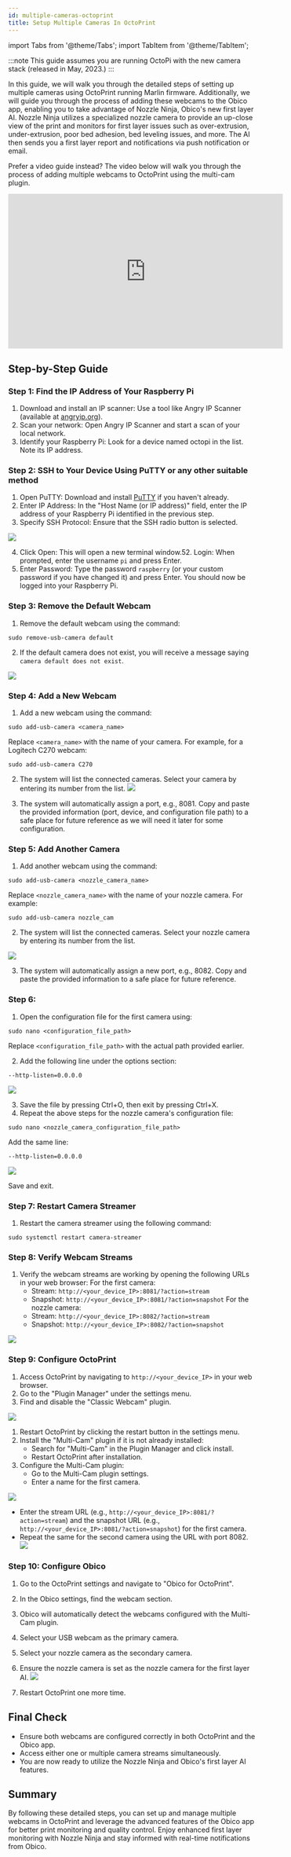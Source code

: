 ```yaml
---
id: multiple-cameras-octoprint
title: Setup Multiple Cameras In OctoPrint
---
```


import Tabs from '@theme/Tabs';
import TabItem from '@theme/TabItem';

:::note
This guide assumes you are running OctoPi with the new camera stack (released in May, 2023.)
:::



In this guide, we will walk you through the detailed steps of setting up multiple cameras using OctoPrint running Marlin firmware. Additionally, we will guide you through the process of adding these webcams to the Obico app, enabling you to take advantage of Nozzle Ninja, Obico's new first layer AI.
Nozzle Ninja utilizes a specialized nozzle camera to provide an up-close view of the print and monitors for first layer issues such as over-extrusion, under-extrusion, poor bed adhesion, bed leveling issues, and more. The AI then sends you a first layer report and notifications via push notification or email.


Prefer a video guide instead? The video below will walk you through the process of adding multiple webcams to OctoPrint using the multi-cam plugin. 

<div className="videoWrapper">
<iframe width="560" height="315" src="https://www.youtube.com/embed/BFV9HgJkRJI?si=wRyuRxZ2ypMZOVVD" title="YouTube video player" frameborder="0" allow="accelerometer; autoplay; clipboard-write; encrypted-media; gyroscope; picture-in-picture; web-share" referrerpolicy="strict-origin-when-cross-origin" allowfullscreen></iframe>
</div>


## Step-by-Step Guide

### Step 1: Find the IP Address of Your Raspberry Pi
1. Download and install an IP scanner: 
   Use a tool like Angry IP Scanner (available at [angryip.org](https://angryip.org/)).
2. Scan your network: 
   Open Angry IP Scanner and start a scan of your local network.
3. Identify your Raspberry Pi:
   Look for a device named octopi in the list. Note its IP address.

### Step 2: SSH to Your Device Using PuTTY or any other suitable method
1. Open PuTTY: Download and install [PuTTY](https://www.putty.org/) if you haven't already.
2. Enter IP Address: In the "Host Name (or IP address)" field, enter the IP address of your Raspberry Pi identified in the previous step.
3. Specify SSH Protocol: Ensure that the SSH radio button is selected.

![](/img/user-guides/octoprint-multiple-cameras/ssh-to-your-device-using-putty.png)

4. Click Open: This will open a new terminal window.52. Login: When prompted, enter the username `pi` and press Enter.
6. Enter Password: Type the password `raspberry` (or your custom password if you have changed it) and press Enter.
   You should now be logged into your Raspberry Pi.

### Step 3: Remove the Default Webcam
1. Remove the default webcam using the command:
```
sudo remove-usb-camera default
```
2. If the default camera does not exist, you will receive a message saying `camera default does not exist`.

![](/img/user-guides/octoprint-multiple-cameras/remove-the-default-webcam.png)

### Step 4: Add a New Webcam
1. Add a new webcam using the command:
```
sudo add-usb-camera <camera_name>
```
   Replace `<camera_name>` with the name of your camera. For example, for a Logitech C270 webcam:
```
sudo add-usb-camera C270
```
2. The system will list the connected cameras. Select your camera by entering its number from the list.
![](/img/user-guides/octoprint-multiple-cameras/add-a-new-webcam.png)


3. The system will automatically assign a port, e.g., 8081. Copy and paste the provided information (port, device, and configuration file path) to a safe place for future reference as we will need it later for some configuration.

### Step 5: Add Another Camera
1. Add another webcam using the command:
```
sudo add-usb-camera <nozzle_camera_name>
```
   Replace `<nozzle_camera_name>` with the name of your nozzle camera. For example:
```
sudo add-usb-camera nozzle_cam
```

2. The system will list the connected cameras. Select your nozzle camera by entering its number from the list.

![](/img/user-guides/octoprint-multiple-cameras/add-another-camera.png)


3. The system will automatically assign a new port, e.g., 8082. Copy and paste the provided information to a safe place for future reference.

### Step 6: 
1. Open the configuration file for the first camera using:

```
sudo nano <configuration_file_path>
```

Replace `<configuration_file_path>` with the actual path provided earlier.

2. Add the following line under the options section:

```
--http-listen=0.0.0.0
```

![](/img/user-guides/octoprint-multiple-cameras/edit-configuration-files.png)


3. Save the file by pressing Ctrl+O, then exit by pressing Ctrl+X.
4. Repeat the above steps for the nozzle camera's configuration file:

```
sudo nano <nozzle_camera_configuration_file_path>
```

Add the same line:

```
--http-listen=0.0.0.0
```

![](/img/user-guides/octoprint-multiple-cameras/edit-configuration-files-camera-two.png)


Save and exit.

### Step 7: Restart Camera Streamer
1. Restart the camera streamer using the following command:


```
sudo systemctl restart camera-streamer
```

### Step 8: Verify Webcam Streams

1. Verify the webcam streams are working by opening the following URLs in your web browser:
   For the first camera:
   - Stream: `http://<your_device_IP>:8081/?action=stream`
   - Snapshot: `http://<your_device_IP>:8081/?action=snapshot`
   For the nozzle camera:
   - Stream: `http://<your_device_IP>:8082/?action=stream`
   - Snapshot: `http://<your_device_IP>:8082/?action=snapshot`


![](/img/user-guides/octoprint-multiple-cameras/verify-webcam-streams.png)

### Step 9: Configure OctoPrint
1. Access OctoPrint by navigating to `http://<your_device_IP>` in your web browser.
2. Go to the "Plugin Manager" under the settings menu.
3. Find and disable the "Classic Webcam" plugin.

![](/img/user-guides/octoprint-multiple-cameras/configure-octoprint.png)


1. Restart OctoPrint by clicking the restart button in the settings menu.
2. Install the "Multi-Cam" plugin if it is not already installed:
   - Search for "Multi-Cam" in the Plugin Manager and click install.
   - Restart OctoPrint after installation.
3. Configure the Multi-Cam plugin:
   - Go to the Multi-Cam plugin settings.
   - Enter a name for the first camera.

![](/img/user-guides/octoprint-multiple-cameras/configure-the-multi-cam-plugin-add-first-cam.png)

   - Enter the stream URL (e.g., `http://<your_device_IP>:8081/?action=stream`) and the snapshot URL (e.g., `http://<your_device_IP>:8081/?action=snapshot`) for the first camera.
   - Repeat the same for the second camera using the URL with port 8082.
![](/img/user-guides/octoprint-multiple-cameras/configure-the-multi-cam-plugin-add-second-cam.png)


### Step 10: Configure Obico
1. Go to the OctoPrint settings and navigate to "Obico for OctoPrint".
2. In the Obico settings, find the webcam section.
3. Obico will automatically detect the webcams configured with the Multi-Cam plugin.
4. Select your USB webcam as the primary camera.
5. Select your nozzle camera as the secondary camera.
6. Ensure the nozzle camera is set as the nozzle camera for the first layer AI.
![](/img/user-guides/octoprint-multiple-cameras/configure-obico.png)

6. Restart OctoPrint one more time.

## Final Check
- Ensure both webcams are configured correctly in both OctoPrint and the Obico app.
- Access either one or multiple camera streams simultaneously.
- You are now ready to utilize the Nozzle Ninja and Obico's first layer AI features.



## Summary
By following these detailed steps, you can set up and manage multiple webcams in OctoPrint and leverage the advanced features of the Obico app for better print monitoring and quality control. Enjoy enhanced first layer monitoring with Nozzle Ninja and stay informed with real-time notifications from Obico.